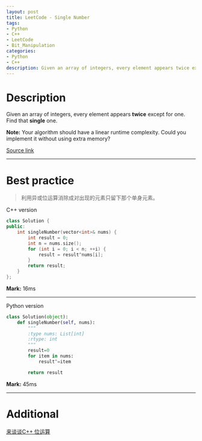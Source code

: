 ```yaml
---
layout: post
title: LeetCode - Single Number
tags:
- Python
- C++
- LeetCode
- Bit_Manipulation
categories:
- Python
- C++
description: Given an array of integers, every element appears twice except for one. Find that single one.
---
```



# Description

Given an array of integers, every element appears **twice** except for one. Find that **single** one.

**Note:**
Your algorithm should have a linear runtime complexity. Could you implement it without using extra memory?

[Source link](https://leetcode.com/problems/single-number/#/description)

__________

# Best practice

>利用异或位运算消除成对出现的元素只留下那个单身元素。

C++ version

```c++
class Solution {
public:
	int singleNumber(vector<int>& nums) {
		int result = 0;
		int n = nums.size();
		for (int i = 0; i < n; ++i) {
			result = result^nums[i];
		}
		return result;
	}
};
```

**Mark:** 16ms

****



Python version

```python
class Solution(object):
    def singleNumber(self, nums):
        """
        :type nums: List[int]
        :rtype: int
        """
        result=0
        for item in nums:
            result^=item

        return result

```

**Mark:** 45ms

__________
# Additional

[来谈谈C++ 位运算](http://www.linuxidc.com/Linux/2014-03/98362.html)
